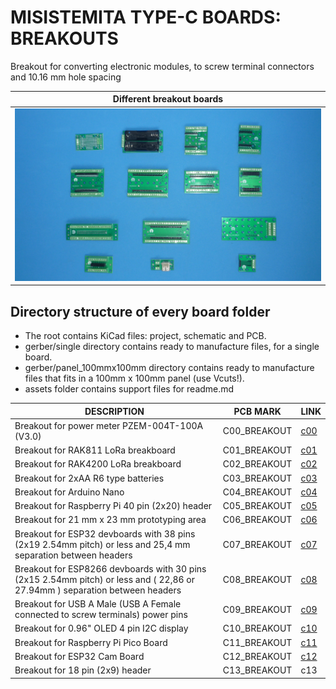 
# MISISTEMITA TYPE-C BOARDS: BREAKOUTS

Breakout for converting electronic modules, to screw terminal connectors and 10.16 mm hole spacing

Different breakout boards                                           |
------------------------------------------------------------------------------------|
![](/c-breakouts/assets/img/breakouts.jpg)|


## Directory structure of every board folder

* The root contains KiCad files: project, schematic and PCB.
* gerber/single directory contains ready to manufacture files, for a single board.
* gerber/panel_100mmx100mm directory contains ready to manufacture files that fits in a 100mm x 100mm panel (use Vcuts!).
* assets folder contains support files for readme.md

| DESCRIPTION                                    | PCB MARK     | LINK                                     
|------------------------------------------------|--------------|------
| Breakout for power meter PZEM-004T-100A (V3.0) | C00_BREAKOUT | [c00](/c-breakouts/c00)
| Breakout for RAK811 LoRa breakboard            | C01_BREAKOUT | [c01](/c-breakouts/c01)
| Breakout for RAK4200 LoRa breakboard           | C02_BREAKOUT | [c02](/c-breakouts/c02)
| Breakout for 2xAA R6 type batteries            | C03_BREAKOUT | [c03](/c-breakouts/c03)
| Breakout for Arduino Nano                      | C04_BREAKOUT | [c04](/c-breakouts/c04)
| Breakout for Raspberry Pi 40 pin (2x20) header | C05_BREAKOUT | [c05](/c-breakouts/c05)
| Breakout for 21 mm x 23 mm prototyping area    | C06_BREAKOUT | [c06](/c-breakouts/c06)
| Breakout for ESP32 devboards with 38 pins (2x19 2.54mm pitch) or less and 25,4 mm separation between headers                | C07_BREAKOUT | [c07](/c-breakouts/c07) 
| Breakout for ESP8266 devboards with 30 pins (2x15 2.54mm pitch) or less and ( 22,86 or 27.94mm ) separation between headers | C08_BREAKOUT | [c08](/c-breakouts/c08)
| Breakout for USB A Male (USB A Female connected to screw terminals) power pins | C09_BREAKOUT | [c09](/c-breakouts/c09)
| Breakout for 0.96" OLED 4 pin I2C display      | C10_BREAKOUT | [c10](/c-breakouts/c10)
| Breakout for Raspberry Pi Pico Board           | C11_BREAKOUT | [c11](/c-breakouts/c11)
| Breakout for ESP32 Cam Board                   | C12_BREAKOUT | [c12](/c-breakouts/c12)
| Breakout for 18 pin (2x9) header               | C13_BREAKOUT | c13

